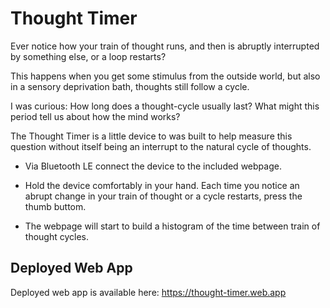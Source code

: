 # Thought Timer

Ever notice how your train of thought runs, and then is abruptly interrupted by something else, or a loop restarts?

This happens when you get some stimulus from the outside world, but also in a sensory deprivation bath, thoughts still follow a cycle.

I was curious: How long does a thought-cycle usually last?  What might this period tell us about how the mind works?

The Thought Timer is a little device to was built to help measure this question without itself being an interrupt to the natural cycle of thoughts.

- Via Bluetooth LE connect the device to the included webpage.

- Hold the device comfortably in your hand.  Each time you notice an abrupt change in your train of thought or a cycle restarts, press the thumb buttom.

- The webpage will start to build a histogram of the time between train of thought cycles.


## Deployed Web App

Deployed web app is available here: https://thought-timer.web.app
